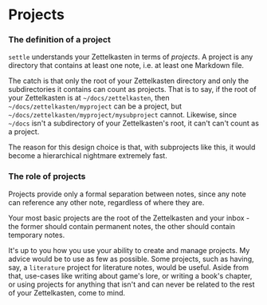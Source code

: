 # Projects

### The definition of a project

`settle` understands your Zettelkasten in terms of *projects*. A project is any
directory that contains at least one note, i.e. at least one Markdown file.

The catch is that only the root of your Zettelkasten directory and only the
subdirectories it contains can count as projects. That is to say, if the root of
your Zettelkasten is at `~/docs/zettelkasten`, then
`~/docs/zettelkasten/myproject` can be a project, but
`~/docs/zettelkasten/myproject/mysubproject` cannot. Likewise, since `~/docs`
isn't a subdirectory of your Zettelkasten's root, it can't can't count as a
project.

The reason for this design choice is that, with subprojects like this, it would
become a hierarchical nightmare extremely fast.

### The role of projects

Projects provide only a formal separation between notes, since any note can
reference any other note, regardless of where they are.

Your most basic projects are the root of the Zettelkasten and your inbox - the
former should contain permanent notes, the other should contain temporary notes.

It's up to you how you use your ability to create and manage projects. My advice
would be to use as few as possible. Some projects, such as having, say, a
`literature` project for literature notes, would be useful. Aside from that,
use-cases like writing about game's lore, or writing a book's chapter, or using
projects for anything that isn't and can never be related to the rest of your
Zettelkasten, come to mind.
